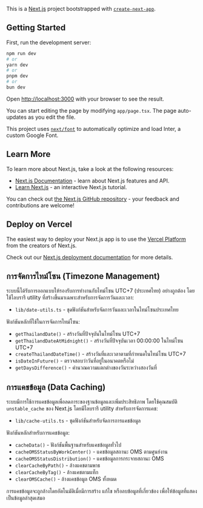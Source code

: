 This is a [Next.js](https://nextjs.org/) project bootstrapped with [`create-next-app`](https://github.com/vercel/next.js/tree/canary/packages/create-next-app).

## Getting Started

First, run the development server:

```bash
npm run dev
# or
yarn dev
# or
pnpm dev
# or
bun dev
```

Open [http://localhost:3000](http://localhost:3000) with your browser to see the result.

You can start editing the page by modifying `app/page.tsx`. The page auto-updates as you edit the file.

This project uses [`next/font`](https://nextjs.org/docs/basic-features/font-optimization) to automatically optimize and load Inter, a custom Google Font.

## Learn More

To learn more about Next.js, take a look at the following resources:

- [Next.js Documentation](https://nextjs.org/docs) - learn about Next.js features and API.
- [Learn Next.js](https://nextjs.org/learn) - an interactive Next.js tutorial.

You can check out [the Next.js GitHub repository](https://github.com/vercel/next.js/) - your feedback and contributions are welcome!

## Deploy on Vercel

The easiest way to deploy your Next.js app is to use the [Vercel Platform](https://vercel.com/new?utm_medium=default-template&filter=next.js&utm_source=create-next-app&utm_campaign=create-next-app-readme) from the creators of Next.js.

Check out our [Next.js deployment documentation](https://nextjs.org/docs/deployment) for more details.

## การจัดการไทม์โซน (Timezone Management)

ระบบนี้ได้รับการออกแบบให้รองรับการทำงานกับไทม์โซน UTC+7 (ประเทศไทย) อย่างถูกต้อง โดยใช้ไลบรารี utility ที่สร้างขึ้นมาเฉพาะสำหรับการจัดการวันและเวลา:

- `lib/date-utils.ts` - ชุดฟังก์ชันสำหรับจัดการวันและเวลาในไทม์โซนประเทศไทย

ฟังก์ชันหลักที่ใช้ในการจัดการไทม์โซน:
- `getThailandDate()` - สร้างวันที่ปัจจุบันในไทม์โซน UTC+7
- `getThailandDateAtMidnight()` - สร้างวันที่ปัจจุบันเวลา 00:00:00 ในไทม์โซน UTC+7
- `createThailandDateTime()` - สร้างวันที่และเวลาตามที่กำหนดในไทม์โซน UTC+7
- `isDateInFuture()` - ตรวจสอบว่าวันที่อยู่ในอนาคตหรือไม่
- `getDaysDifference()` - คำนวณความแตกต่างของวันระหว่างสองวันที่

## การแคชข้อมูล (Data Caching)

ระบบมีการใช้การแคชข้อมูลเพื่อลดภาระของฐานข้อมูลและเพิ่มประสิทธิภาพ โดยใช้คุณสมบัติ `unstable_cache` ของ Next.js โดยมีไลบรารี utility สำหรับการจัดการแคช:

- `lib/cache-utils.ts` - ชุดฟังก์ชันสำหรับจัดการการแคชข้อมูล

ฟังก์ชันหลักสำหรับการแคชข้อมูล:
- `cacheData()` - ฟังก์ชันพื้นฐานสำหรับแคชข้อมูลทั่วไป
- `cacheOMSStatusByWorkCenter()` - แคชข้อมูลสถานะ OMS ตามศูนย์งาน
- `cacheOMSStatusDistribution()` - แคชข้อมูลการกระจายสถานะ OMS
- `clearCacheByPath()` - ล้างแคชตามพาธ
- `clearCacheByTag()` - ล้างแคชตามแท็ก
- `clearOMSCache()` - ล้างแคชข้อมูล OMS ทั้งหมด

การแคชข้อมูลจะถูกล้างโดยอัตโนมัติเมื่อมีการสร้าง แก้ไข หรือลบข้อมูลที่เกี่ยวข้อง เพื่อให้ข้อมูลที่แสดงเป็นข้อมูลล่าสุดเสมอ
